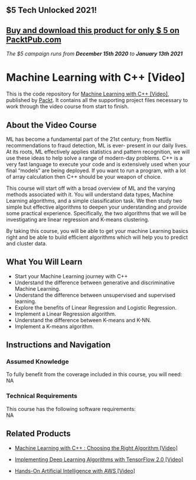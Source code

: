 ## $5 Tech Unlocked 2021!
[Buy and download this product for only $ 5 on PacktPub.com](https://www.packtpub.com/)
-----
*The $5 campaign     runs from __December 15th 2020__ to __January 13th 2021__*

# Machine Learning with C++ [Video]
This is the code repository for [Machine Learning with C++ [Video]](https://www.packtpub.com/big-data-and-business-intelligence/machine-learning-c-video?utm_source=github&utm_medium=repository&utm_campaign=9781788477727), published by [Packt](https://www.packtpub.com/?utm_source=github). It contains all the supporting project files necessary to work through the video course from start to finish.
## About the Video Course
ML has become a fundamental part of the 21st century; from Netflix recommendations to fraud detection, ML is ever- present in our daily lives. At its roots, ML effectively applies statistics and pattern recognition, we will use these ideas to help solve a range of modern-day problems. C++ is a very fast language to execute your code and is extensively used when your final “models” are being deployed. If you want to run a program, with a lot of array calculation then C++ should be your weapon of choice. 

This course will start off with a broad overview of ML and the varying methods associated with it. You will understand data types, Machine Learning algorithms, and a simple classification task. We then study two simple but effective algorithms to deepen your understanding and provide some practical experience. Specifically, the two algorithms that we will be investigating are linear regression and K-means clustering.

By taking this course, you will be able to get your machine Learning basics right and be able to build efficient algorithms which will help you to predict and cluster data.

<H2>What You Will Learn</H2>
<DIV class=book-info-will-learn-text>
<UL>
<LI>Start your Machine Learning journey with C++ 
<LI>Understand the difference between generative and discriminative Machine Learning. 
<LI>Understand the difference between unsupervised and supervised learning. 
<LI>Explore the benefits of Linear Regression and Logistic Regression. 
<LI>Implement a Linear Regression algorithm. 
<LI>Understand the difference between K-means and K-NN. 
<LI>Implement a K-means algorithm. </LI></UL></DIV>

## Instructions and Navigation
### Assumed Knowledge
To fully benefit from the coverage included in this course, you will need:<br/>
NA
### Technical Requirements
This course has the following software requirements:<br/>
NA

## Related Products
* [Machine Learning with C++ : Choosing the Right Algorithm [Video]]()

* [Implementing Deep Learning Algorithms with TensorFlow 2.0 [Video]]()

* [Hands-On Artificial Intelligence with AWS [Video]]()

